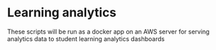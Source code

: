 # Learning analytics

These scripts will be run as a docker app on an AWS server for serving analytics data to student learning analytics dashboards
